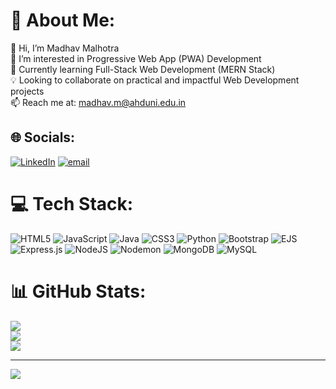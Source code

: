 # 💫 About Me:
👋 Hi, I’m Madhav Malhotra  <br>👀 I’m interested in Progressive Web App (PWA) Development  <br>🌱 Currently learning Full-Stack Web Development (MERN Stack)  <br>💡 Looking to collaborate on practical and impactful Web Development projects  <br>📫 Reach me at: madhav.m@ahduni.edu.in<br>


## 🌐 Socials:
[![LinkedIn](https://img.shields.io/badge/LinkedIn-%230077B5.svg?logo=linkedin&logoColor=white)](https://linkedin.com/in/madhav-m-malhotra) [![email](https://img.shields.io/badge/Email-D14836?logo=gmail&logoColor=white)](mailto:madhav.m@ahduni.edu.in) 

# 💻 Tech Stack:
![HTML5](https://img.shields.io/badge/html5-%23E34F26.svg?style=for-the-badge&logo=html5&logoColor=white) ![JavaScript](https://img.shields.io/badge/javascript-%23323330.svg?style=for-the-badge&logo=javascript&logoColor=%23F7DF1E) ![Java](https://img.shields.io/badge/java-%23ED8B00.svg?style=for-the-badge&logo=openjdk&logoColor=white) ![CSS3](https://img.shields.io/badge/css3-%231572B6.svg?style=for-the-badge&logo=css3&logoColor=white) ![Python](https://img.shields.io/badge/python-3670A0?style=for-the-badge&logo=python&logoColor=ffdd54) ![Bootstrap](https://img.shields.io/badge/bootstrap-%238511FA.svg?style=for-the-badge&logo=bootstrap&logoColor=white) ![EJS](https://img.shields.io/badge/ejs-%23B4CA65.svg?style=for-the-badge&logo=ejs&logoColor=black) ![Express.js](https://img.shields.io/badge/express.js-%23404d59.svg?style=for-the-badge&logo=express&logoColor=%2361DAFB) ![NodeJS](https://img.shields.io/badge/node.js-6DA55F?style=for-the-badge&logo=node.js&logoColor=white) ![Nodemon](https://img.shields.io/badge/NODEMON-%23323330.svg?style=for-the-badge&logo=nodemon&logoColor=%BBDEAD) ![MongoDB](https://img.shields.io/badge/MongoDB-%234ea94b.svg?style=for-the-badge&logo=mongodb&logoColor=white) ![MySQL](https://img.shields.io/badge/mysql-4479A1.svg?style=for-the-badge&logo=mysql&logoColor=white)
# 📊 GitHub Stats:
![](https://github-readme-stats.vercel.app/api?username=Madhav-M-Malhotra&theme=dark&hide_border=false&include_all_commits=false&count_private=false)<br/>
![](https://nirzak-streak-stats.vercel.app/?user=Madhav-M-Malhotra&theme=dark&hide_border=false)<br/>
![](https://github-readme-stats.vercel.app/api/top-langs/?username=Madhav-M-Malhotra&theme=dark&hide_border=false&include_all_commits=false&count_private=false&layout=compact)

---
[![](https://visitcount.itsvg.in/api?id=Madhav-M-Malhotra&icon=0&color=0)](https://visitcount.itsvg.in)

<!-- Proudly created with GPRM ( https://gprm.itsvg.in ) -->
